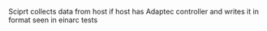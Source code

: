 Sciprt collects data from host if host has Adaptec controller and writes it in format seen in einarc tests
